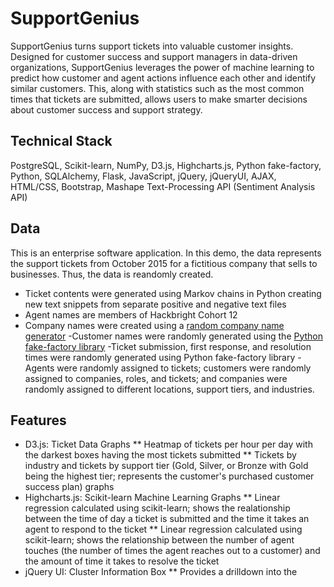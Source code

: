 # SupportGenius

SupportGenius turns support tickets into valuable customer insights. Designed for customer success and support managers in data-driven organizations, SupportGenius leverages the power of machine learning to predict how customer and agent actions influence each other and identify similar customers. This, along with statistics such as the most common times that tickets are submitted, allows users to make smarter decisions about customer success and support strategy.  

## Technical Stack
PostgreSQL, Scikit-learn, NumPy, D3.js, Highcharts.js, Python fake-factory, Python, SQLAlchemy, Flask, JavaScript, jQuery, jQueryUI, AJAX, HTML/CSS, Bootstrap, Mashape Text-Processing API (Sentiment Analysis API)
 
## Data
This is an enterprise software application. In this demo, the data represents the support tickets from October 2015 for a fictitious company that sells to businesses. Thus, the data is reandomly created.
- Ticket contents were generated using Markov chains in Python creating new text snippets from separate positive and negative text files
- Agent names are members of Hackbright Cohort 12
- Company names were created using a [random company name generator](http://online-generator.com/name-generator/company-name-generator.php)
-Customer names were randomly generated using the [Python fake-factory library](https://pypi.python.org/pypi/fake-factory)
-Ticket submission, first response, and resolution times were randomly generated using Python fake-factory library 
-Agents were randomly assigned to tickets; customers were randomly assigned to companies, roles, and tickets; and companies were randomly assigned to different locations, support tiers, and industries. 

## Features
- D3.js: Ticket Data Graphs
** Heatmap of tickets per hour per day with the darkest boxes having the most tickets submitted
** Tickets by industry and tickets by support tier (Gold, Silver, or Bronze with Gold being the highest tier; represents the customer's purchased customer success plan) graphs 
- Highcharts.js: Scikit-learn Machine Learning Graphs
** Linear regression calculated using scikit-learn; shows the realationship between the time of day a ticket is submitted and the time it takes an agent to respond to the ticket
** Linear regression calculated using scikit-learn; shows the relationship between the number of agent touches (the number of times the agent reaches out to a customer) and the amount of time it takes to resolve the ticket
- jQuery UI: Cluster Information Box
** Provides a drilldown into the 
